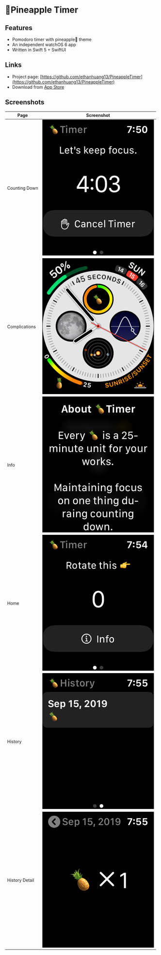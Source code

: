 # 🍍Pineapple Timer

## Features

- Pomodoro timer with pineapple🍍 theme
- An independent watchOS 6 app
- Written in Swift 5 + SwiftUI

## Links
- Project page: [https://github.com/ethanhuang13/PineappleTimer](https://github.com/ethanhuang13/PineappleTimer)
- Download from [App Store](https://apps.apple.com/us/app/pineapple-timer/id1480152673?ls=1)

## Screenshots

| Page | Screenshot |
| - | - |
| Counting Down | ![](Screenshots/1.png) |
| Complications | ![](Screenshots/2.png) |
| Info | ![](Screenshots/3.png) |
| Home | ![](Screenshots/4.png) |
| History | ![](Screenshots/5.png) |
| History Detail | ![](Screenshots/6.png) |
